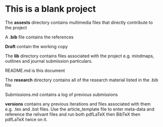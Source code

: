 This is a blank project
====================

The **assests** directory contains multimedia files that directly contribute to the project

A **.bib** file contains the references

**Draft** contain the working copy

The **lib** directory contains files associated with the project e.g. mindmaps, outlines and journal submission particulars.

README.md is this document

The **research** directory contains all of the research material listed in the .bib file

Submissions.md contains a log of previous submissions

**versions** contains any previous iterations and files associated with them e.g. .tex and .bst files. Use the article_template file to enter meta-data and reference the relivant files and run both pdfLaTeX then BibTeX then pdfLaTeX twice on it.

